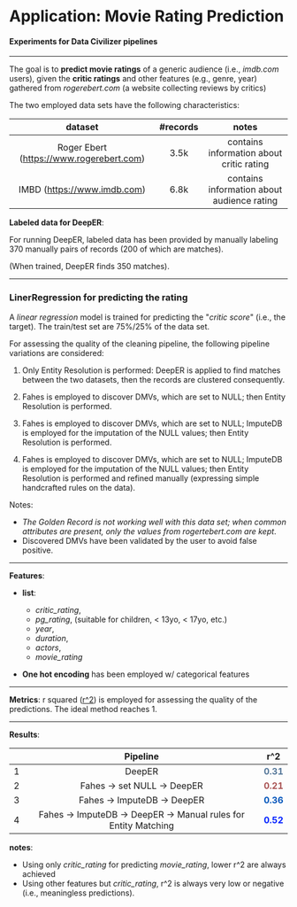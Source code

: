 # Application: Movie Rating Prediction
#### Experiments for Data Civilizer pipelines

-----

The goal is to **predict movie ratings** of a generic audience (i.e., *imdb.com* users), given the **critic ratings** and other features (e.g., genre, year) gathered from *rogerebert.com* (a website collecting reviews by critics)

The two employed data sets have the following characteristics:
    
|dataset|#records|notes|
|:--: |:--:|:--:|
|Roger Ebert (https://www.rogerebert.com) |3.5k|contains information about critic rating|
|IMBD (https://www.imdb.com) |6.8k|contains information about audience rating|


**Labeled data for DeepER**:

For running DeepER, labeled data has been provided by manually labeling 370 manually pairs of records (200 of which are matches).

(When trained, DeepER finds 350 matches).


-----

### LinerRegression for predicting the rating

A *linear regression* model is trained for predicting the "*critic score*" (i.e., the target).
The train/test set are 75%/25% of the data set.

For assessing the quality of the cleaning pipeline, the following pipeline variations are considered:

1. Only Entity Resolution is performed: DeepER is applied to find matches between the two datasets, then the records are clustered consequently.

2. Fahes is employed to discover DMVs, which are set to NULL; then Entity Resolution is performed.

3. Fahes is employed to discover DMVs, which are set to NULL; ImputeDB is employed for the imputation of the NULL values; then Entity Resolution is performed.

4. Fahes is employed to discover DMVs, which are set to NULL; ImputeDB is employed for the imputation of the NULL values; then Entity Resolution is performed and refined manually (expressing simple handcrafted rules on the data).

Notes:

- *The Golden Record is not working well with this data set; when common attributes are present, only the values from rogertebert.com are kept*.
- Discovered DMVs have been validated by the user to avoid false positive.

---


**Features**:

- **list**:
	- *critic_rating*,
	- *pg_rating*, (suitable for children, < 13yo, < 17yo, etc.)
	- *year*,
	- *duration*,
	- *actors*,
	- *movie_rating*

- **One hot encoding** has been employed w/ categorical features

---

**Metrics**: r squared ([r^2](https://en.wikipedia.org/wiki/Coefficient_of_determination)) is employed for assessing the quality of the predictions.
The ideal method reaches 1.

---

**Results**:

||Pipeline|**r^2**|
|:--:|:--:|:--:|
|1| DeepER| <span style="color:#557799">**0.31**</span> |
|2| Fahes -> set NULL -> DeepER | <span style="color:#AA5555">**0.21**</span> |
|3| Fahes -> ImputeDB -> DeepER      | <span style="color:#0055BB">**0.36**</span> |
|4| Fahes -> ImputeDB -> DeepER -> Manual rules for Entity Matching | <span style="color:#0022FF">**0.52**</span> |


**notes**:

- Using only *critic_rating* for predicting *movie_rating*, lower r^2 are always achieved
- Using other features but *critic_rating*, r^2 is always very low or negative (i.e., meaningless predictions).

